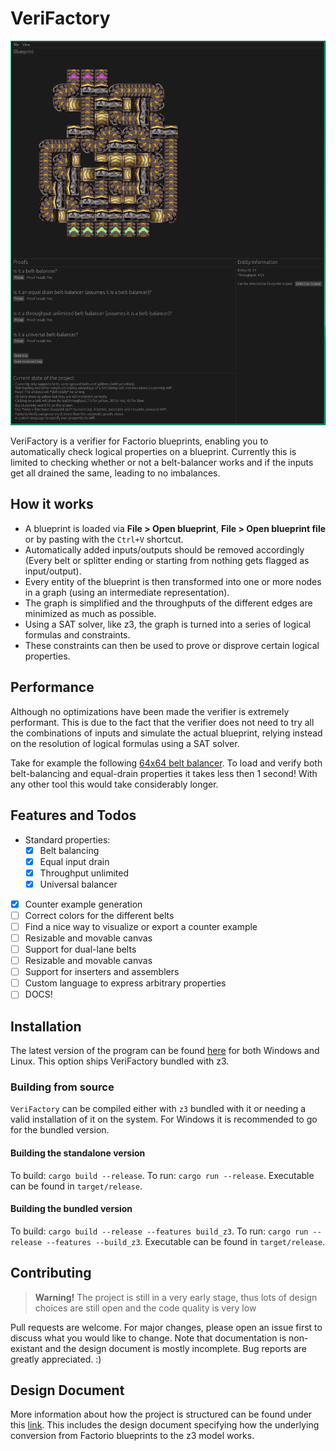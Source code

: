 # VeriFactory
![](teaser.png)

VeriFactory is a verifier for Factorio blueprints, enabling you to automatically check logical properties on a blueprint.
Currently this is limited to checking whether or not a belt-balancer works and if the inputs get all drained the same, leading to no imbalances.

## How it works
 - A blueprint is loaded via **File > Open blueprint**, **File > Open blueprint file** or by pasting with the `Ctrl+V` shortcut.
 - Automatically added inputs/outputs should be removed accordingly (Every belt or splitter ending or starting from nothing gets flagged as input/output).
 - Every entity of the blueprint is then transformed into one or more nodes in a graph (using an intermediate representation).
 - The graph is simplified and the throughputs of the different edges are minimized as much as possible.
 - Using a SAT solver, like z3, the graph is turned into a series of logical formulas and constraints.
 - These constraints can then be used to prove or disprove certain logical properties.

## Performance

Although no optimizations have been made the verifier is extremely performant. This is due to the fact that the verifier does not need to try all the combinations of inputs and simulate the actual blueprint, relying instead on the resolution of logical formulas using a SAT solver.

Take for example the following [64x64 belt balancer](https://fbe.teoxoy.com/?source=https://www.factorio.school/api/blueprintData/322abb92820177a1d15d3d7dea13353bae52a723/position/14). To load and verify both belt-balancing and equal-drain properties it takes less then 1 second! With any other tool this would take considerably longer.


## Features and Todos

 - Standard properties:
   - [x] Belt balancing
   - [x] Equal input drain
   - [x] Throughput unlimited
   - [x] Universal balancer
 - [x] Counter example generation 
 - [ ] Correct colors for the different belts
 - [ ] Find a nice way to visualize or export a counter example
 - [ ] Resizable and movable canvas
 - [ ] Support for dual-lane belts
 - [ ] Resizable and movable canvas
 - [ ] Support for inserters and assemblers
 - [ ] Custom language to express arbitrary properties
 - [ ] DOCS!

## Installation

The latest version of the program can be found [here](https://github.com/alegnani/verifactory/releases) for both Windows and Linux. 
This option ships VeriFactory bundled with z3.

### Building from source

`VeriFactory` can be compiled either with `z3` bundled with it or needing a valid installation of it on the system. For Windows it is recommended to go for the bundled version.

#### Building the standalone version

To build: `cargo build --release`. To run: `cargo run --release`.
Executable can be found in `target/release`.

#### Building the bundled version
To build: `cargo build --release --features build_z3`. To run: `cargo run --release --features --build_z3`.
Executable can be found in `target/release`.

## Contributing

> **Warning!**
> The project is still in a very early stage, thus lots of design choices are still open and the code quality is very low

Pull requests are welcome. For major changes, please open an issue first to discuss what you would like to change. Note that documentation is non-existant and the design document is mostly incomplete.
Bug reports are greatly appreciated. :)

## Design Document

More information about how the project is structured can be found under this [link](design_doc/design_doc.md).
This includes the design document specifying how the underlying conversion from Factorio blueprints to the z3 model works.